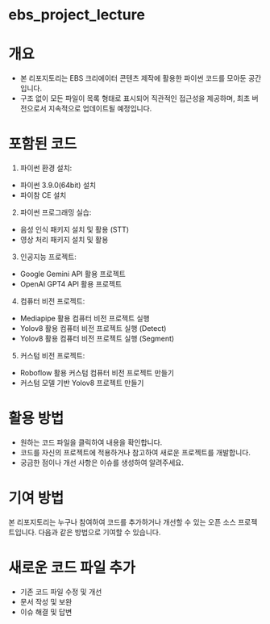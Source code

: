 # ebs_project_lecture

# 개요
  - 본 리포지토리는 EBS 크리에이터 콘텐츠 제작에 활용한 파이썬 코드를 모아둔 공간입니다.
  - 구조 없이 모든 파일이 목록 형태로 표시되어 직관적인 접근성을 제공하며, 최초 버전으로서 지속적으로 업데이트될 예정입니다.

# 포함된 코드
1. 파이썬 환경 설치:
  - 파이썬 3.9.0(64bit) 설치
  - 파이참 CE 설치
   
2. 파이썬 프로그래밍 실습:
  - 음성 인식 패키지 설치 및 활용 (STT)
  - 영상 처리 패키지 설치 및 활용
    
3. 인공지능 프로젝트:
  - Google Gemini API 활용 프로젝트
  - OpenAI GPT4 API 활용 프로젝트
    
4. 컴퓨터 비전 프로젝트:
  - Mediapipe 활용 컴퓨터 비전 프로젝트 실행
  - Yolov8 활용 컴퓨터 비전 프로젝트 실행 (Detect)
  - Yolov8 활용 컴퓨터 비전 프로젝트 실행 (Segment)
    
5. 커스텀 비전 프로젝트:
  - Roboflow 활용 커스텀 컴퓨터 비전 프로젝트 만들기
  - 커스텀 모델 기반 Yolov8 프로젝트 만들기

# 활용 방법
  - 원하는 코드 파일을 클릭하여 내용을 확인합니다.
  - 코드를 자신의 프로젝트에 적용하거나 참고하여 새로운 프로젝트를 개발합니다.
  - 궁금한 점이나 개선 사항은 이슈를 생성하여 알려주세요.

# 기여 방법
본 리포지토리는 누구나 참여하여 코드를 추가하거나 개선할 수 있는 오픈 소스 프로젝트입니다. 다음과 같은 방법으로 기여할 수 있습니다.

# 새로운 코드 파일 추가
  - 기존 코드 파일 수정 및 개선
  - 문서 작성 및 보완
  - 이슈 해결 및 답변
